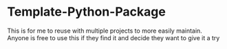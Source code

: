 # Template-Python-Package
This is for me to reuse with multiple projects to more easily maintain. Anyone is free to use this if they find it and decide they want to give it a try

